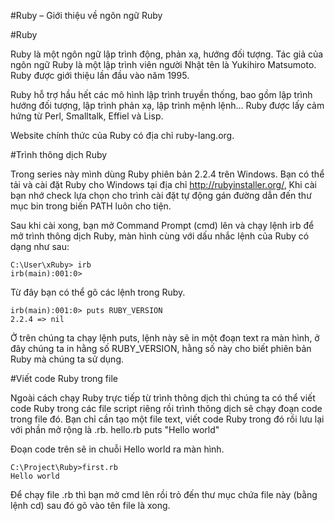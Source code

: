 #Ruby – Giới thiệu về ngôn ngữ Ruby

#Ruby

Ruby là một ngôn ngữ lập trình động, phản xạ, hướng đối tượng. Tác giả của ngôn ngữ Ruby là một lập trình viên người Nhật tên là Yukihiro Matsumoto. Ruby được giới thiệu lần đầu vào năm 1995.

Ruby hỗ trợ hầu hết các mô hình lập trình truyền thống, bao gồm lập trình hướng đối tượng, lập trình phản xạ, lập trình mệnh lệnh… Ruby được lấy cảm hứng từ Perl, Smalltalk, Effiel và Lisp.

Website chính thức của Ruby có địa chỉ ruby-lang.org.

#Trình thông dịch Ruby

Trong series này mình dùng Ruby phiên bản 2.2.4 trên Windows. Bạn có thể tải và cài đặt Ruby cho Windows tại địa chỉ http://rubyinstaller.org/, Khi cài bạn nhớ check lựa chọn cho trình cài đặt tự động gán đường dẫn đến thư mục bin trong biến PATH luôn cho tiện.

Sau khi cài xong, bạn mở Command Prompt (cmd) lên và chạy lệnh irb để mở trình thông dịch Ruby, màn hình cùng với dấu nhắc lệnh của Ruby có dạng như sau:

```
C:\User\xRuby> irb
irb(main):001:0>
```

Từ đây bạn có thể gõ các lệnh trong Ruby.

```
irb(main):001:0> puts RUBY_VERSION
2.2.4 => nil
```


Ở trên chúng ta chạy lệnh puts, lệnh này sẽ in một đoạn text ra màn hình, ở đây chúng ta in hằng số RUBY_VERSION, hằng số này cho biết phiên bản Ruby mà chúng ta sử dụng.

#Viết code Ruby trong file

Ngoài cách chạy Ruby trực tiếp từ trình thông dịch thì chúng ta có thể viết code Ruby trong các file script riêng rồi trình thông dịch sẽ chạy đoạn code trong file đó. Bạn chỉ cần tạo một file text, viết code Ruby trong đó rồi lưu lại với phần mở rộng là .rb.
hello.rb
puts "Hello world"

Đoạn code trên sẽ in chuỗi Hello world ra màn hình.

```
C:\Project\Ruby>first.rb 
Hello world
```

Để chạy file .rb thì bạn mở cmd lên rồi trỏ đến thư mục chứa file này (bằng lệnh cd) sau đó gõ vào tên file là xong.
